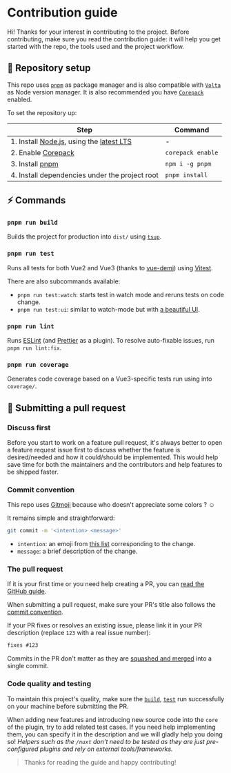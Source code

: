 # Contribution guide

Hi! Thanks for your interest in contributing to the project. Before contributing, make sure you read the contribution guide: it will help you get started with the repo, the tools used and the project workflow.

## 🔨 Repository setup

This repo uses [`pnpm`](https://pnpm.io) as package manager and is also compatible with [`Volta`](https://volta.sh/) as Node version manager.
It is also recommended you have [`Corepack`](https://nodejs.org/api/corepack.html) enabled.

To set the repository up:

| Step | Command |
|-------|--------|
| 1. Install [Node.js](https://nodejs.org/), using the [latest LTS](https://nodejs.org/en/about/releases/) | - |
| 2. Enable [Corepack](https://nodejs.org/api/corepack.html) | `corepack enable` |
| 3. Install [pnpm](https://pnpm.io) | `npm i -g pnpm` |
| 4. Install dependencies under the project root | `pnpm install` |

## ⚡️ Commands

### `pnpm run build`

Builds the project for production into `dist/` using [`tsup`](https://tsup.egoist.sh/).

### `pnpm run test`

Runs all tests for both Vue2 and Vue3 (thanks to [vue-demi](https://github.com/vueuse/vue-demi)) using [Vitest](https://vitest.dev/).

There are also subcommands available:

- `pnpm run test:watch`: starts test in watch mode and reruns tests on code change.
- `pnpm run test:ui`: similar to watch-mode but with [a beautiful UI](https://vitest.dev/guide/ui.html).

### `pnpm run lint`

Runs [ESLint](https://eslint.org/) (and [Prettier](https:/prettier.io) as a plugin).
To resolve auto-fixable issues, run `pnpm run lint:fix`.

### `pnpm run coverage`

Generates code coverage based on a Vue3-specific tests run using into `coverage/`.

## 🙌 Submitting a pull request

### Discuss first

Before you start to work on a feature pull request, it's always better to open a feature request issue first to discuss whether the feature is desired/needed and how it could/should be implemented. This would help save time for both the maintainers and the contributors and help features to be shipped faster.

### Commit convention

This repo uses [Gitmoji](https://github.com/carloscuesta/gitmoji) because who doesn't appreciate some colors ? ☺️

It remains simple and straightforward:
```sh
git commit -m '<intention> <message>'
```
- `intention`: an emoji from [this list](https://gitmoji.dev/) corresponding to the change.
- `message`: a brief description of the change.

### The pull request

If it is your first time or you need help creating a PR, you can [read the GitHub guide](https://docs.github.com/en/pull-requests/collaborating-with-pull-requests/proposing-changes-to-your-work-with-pull-requests/creating-a-pull-request).

When submitting a pull request, make sure your PR's title also follows the [commit convention](#commit-convention).


If your PR fixes or resolves an existing issue, please link it in your PR description (replace `123` with a real issue number):

```md
fixes #123
```

Commits in the PR don't matter as they are [squashed and merged](https://docs.github.com/en/pull-requests/collaborating-with-pull-requests/incorporating-changes-from-a-pull-request/about-pull-request-merges#squash-and-merge-your-pull-request-commits) into a single commit.

### Code quality and testing

To maintain this project's quality, make sure the [`build`](#pnpm-run-build), [`test`](#pnpm-run-test) run successfully on your machine before submitting the PR.

When adding new features and introducing new source code into the `core` of the plugin, try to add related test cases. 
If you need help implementing them, you can specify it in the description and we will gladly help you doing so!
_Helpers such as the `/nuxt` don't need to be tested as they are just pre-configured plugins and rely on external tools/frameworks._

>Thanks for reading the guide and happy contributing!

